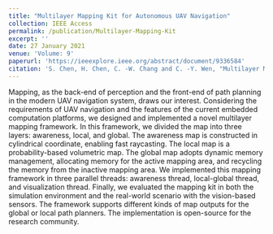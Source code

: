 ```yaml
---
title: "Multilayer Mapping Kit for Autonomous UAV Navigation"
collection: IEEE Access
permalink: /publication/Multilayer-Mapping-Kit
excerpt: ''
date: 27 January 2021 
venue: 'Volume: 9'
paperurl: 'https://ieeexplore.ieee.org/abstract/document/9336584'
citation: 'S. Chen, H. Chen, C. -W. Chang and C. -Y. Wen, "Multilayer Mapping Kit for Autonomous UAV Navigation," in IEEE Access, vol. 9, pp. 31493-31503, 2021, doi: 10.1109/ACCESS.2021.3055066.'
---
```


Mapping, as the back-end of perception and the front-end of path planning in the modern UAV navigation system, draws our interest. Considering the requirements of UAV navigation and the features of the current embedded computation platforms, we designed and implemented a novel multilayer mapping framework. In this framework, we divided the map into three layers: awareness, local, and global. The awareness map is constructed in cylindrical coordinate, enabling fast raycasting. The local map is a probability-based volumetric map. The global map adopts dynamic memory management, allocating memory for the active mapping area, and recycling the memory from the inactive mapping area. We implemented this mapping framework in three parallel threads: awareness thread, local-global thread, and visualization thread. Finally, we evaluated the mapping kit in both the simulation environment and the real-world scenario with the vision-based sensors. The framework supports different kinds of map outputs for the global or local path planners. The implementation is open-source for the research community.